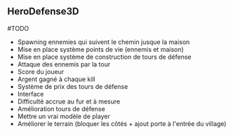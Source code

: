 ## HeroDefense3D

#TODO 

- Spawning ennemies qui suivent le chemin jusque la maison
- Mise en place système points de vie (ennemis et maison)
- Mise en place système de construction de tours de défense
- Attaque des ennemis par la tour
- Score du joueur
- Argent gagné à chaque kill
- Système de prix des tours de défense
- Interface
- Difficulté accrue au fur et à mesure 
- Amélioration tours de défense
- Mettre un vrai modèle de player
- Améliorer le terrain (bloquer les côtés + ajout porte à l'entrée du village)

